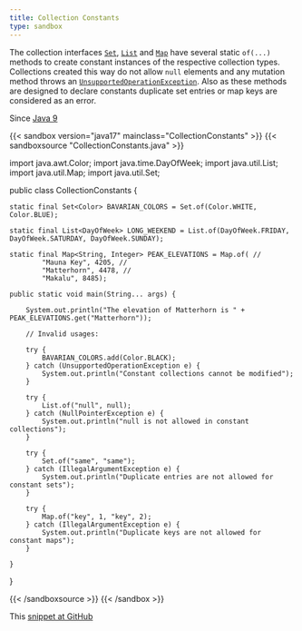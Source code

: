 ```yaml
---
title: Collection Constants
type: sandbox
---
```


The collection interfaces [`Set`](https://docs.oracle.com/en/java/javase/17/docs/api/java.base/java/util/Set.html), [`List`](https://docs.oracle.com/en/java/javase/17/docs/api/java.base/java/util/List.html) and [`Map`](https://docs.oracle.com/en/java/javase/17/docs/api/java.base/java/util/Map.html) have several static `of(...)`
 methods to create constant instances of the respective collection types.
 Collections created this way do not allow `null` elements and any
 mutation method throws an [`UnsupportedOperationException`](https://docs.oracle.com/en/java/javase/17/docs/api/java.base/java/lang/UnsupportedOperationException.html).
 Also as these methods are designed to declare constants duplicate set entries
 or map keys are considered as an error.

Since [Java 9](/jdk/9)

{{< sandbox version="java17" mainclass="CollectionConstants" >}}
{{< sandboxsource "CollectionConstants.java" >}}

import java.awt.Color;
import java.time.DayOfWeek;
import java.util.List;
import java.util.Map;
import java.util.Set;

public class CollectionConstants {

	static final Set<Color> BAVARIAN_COLORS = Set.of(Color.WHITE, Color.BLUE);

	static final List<DayOfWeek> LONG_WEEKEND = List.of(DayOfWeek.FRIDAY, DayOfWeek.SATURDAY, DayOfWeek.SUNDAY);

	static final Map<String, Integer> PEAK_ELEVATIONS = Map.of( //
			"Mauna Key", 4205, //
			"Matterhorn", 4478, //
			"Makalu", 8485);

	public static void main(String... args) {

		System.out.println("The elevation of Matterhorn is " + PEAK_ELEVATIONS.get("Matterhorn"));

		// Invalid usages:

		try {
			BAVARIAN_COLORS.add(Color.BLACK);
		} catch (UnsupportedOperationException e) {
			System.out.println("Constant collections cannot be modified");
		}

		try {
			List.of("null", null);
		} catch (NullPointerException e) {
			System.out.println("null is not allowed in constant collections");
		}

		try {
			Set.of("same", "same");
		} catch (IllegalArgumentException e) {
			System.out.println("Duplicate entries are not allowed for constant sets");
		}

		try {
			Map.of("key", 1, "key", 2);
		} catch (IllegalArgumentException e) {
			System.out.println("Duplicate keys are not allowed for constant maps");
		}

	}

}

{{< /sandboxsource >}}
{{< /sandbox >}}

This [snippet at GitHub](https://github.com/marchof/io.javaalmanac.snippets/tree/master/src/main/java/io/javaalmanac/snippets/util/CollectionConstants.java)
